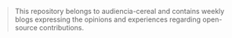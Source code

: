 
> This repository belongs to audiencia-cereal and contains weekly blogs expressing
> the opinions and experiences regarding open-source contributions.

